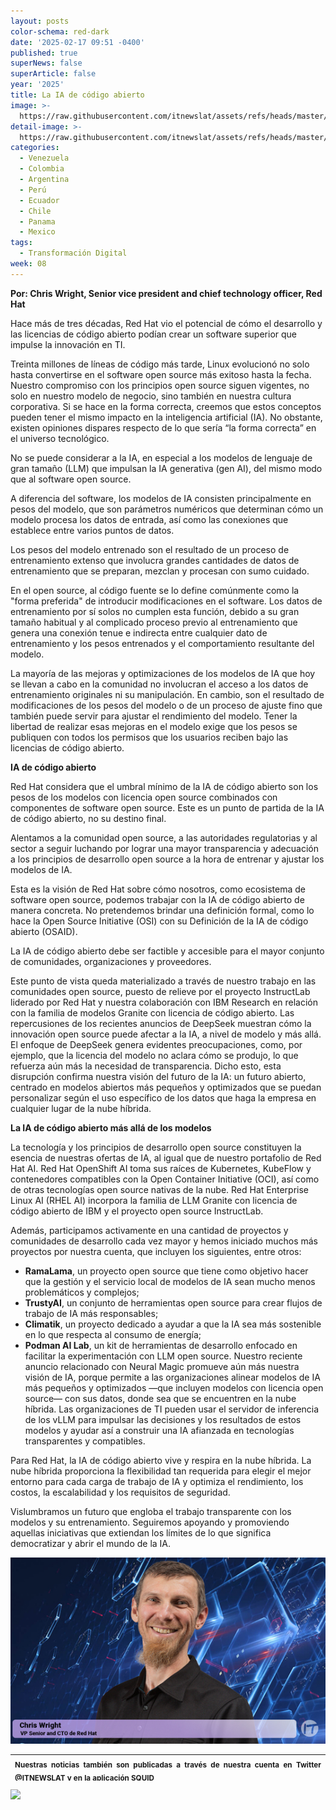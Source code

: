 ```yaml
---
layout: posts
color-schema: red-dark
date: '2025-02-17 09:51 -0400'
published: true
superNews: false
superArticle: false
year: '2025'
title: La IA de código abierto
image: >-
  https://raw.githubusercontent.com/itnewslat/assets/refs/heads/master/img/540x320/Chris-Wright-p.jpg
detail-image: >-
  https://raw.githubusercontent.com/itnewslat/assets/refs/heads/master/img/1024x680/Chris-Wright-g.jpg
categories:
  - Venezuela
  - Colombia
  - Argentina
  - Perú
  - Ecuador
  - Chile
  - Panama
  - Mexico
tags:
  - Transformación Digital
week: 08
---
```

**Por: Chris Wright, Senior vice president and chief technology officer, Red Hat**

Hace más de tres décadas, Red Hat vio el potencial de cómo el desarrollo y las licencias de código abierto podían crear un software superior que impulse la innovación en TI.

Treinta millones de líneas de código más tarde, Linux evolucionó no solo hasta convertirse en el software open source más exitoso hasta la fecha. Nuestro compromiso con los principios open source siguen vigentes, no solo en nuestro modelo de negocio, sino también en nuestra cultura corporativa. Si se hace en la forma correcta, creemos que estos conceptos pueden tener el mismo impacto en la inteligencia artificial (IA). No obstante, existen opiniones dispares respecto de lo que sería “la forma correcta” en el universo tecnológico.

No se puede considerar a la IA, en especial a los modelos de lenguaje de gran tamaño (LLM) que impulsan la IA generativa (gen AI), del mismo modo que al software open source.

A diferencia del software, los modelos de IA consisten principalmente en pesos del modelo, que son parámetros numéricos que determinan cómo un modelo procesa los datos de entrada, así como las conexiones que establece entre varios puntos de datos.

Los pesos del modelo entrenado son el resultado de un proceso de entrenamiento extenso que involucra grandes cantidades de datos de entrenamiento que se preparan, mezclan y procesan con sumo cuidado.

En el open source, al código fuente se lo define comúnmente como la "forma preferida" de introducir modificaciones en el software. Los datos de entrenamiento por sí solos no cumplen esta función, debido a su gran tamaño habitual y al complicado proceso previo al entrenamiento que genera una conexión tenue e indirecta entre cualquier dato de entrenamiento y los pesos entrenados y el comportamiento resultante del modelo.

La mayoría de las mejoras y optimizaciones de los modelos de IA que hoy se llevan a cabo en la comunidad no involucran el acceso a los datos de entrenamiento originales ni su manipulación. En cambio, son el resultado de modificaciones de los pesos del modelo o de un proceso de ajuste fino que también puede servir para ajustar el rendimiento del modelo. Tener la libertad de realizar esas mejoras en el modelo exige que los pesos se publiquen con todos los permisos que los usuarios reciben bajo las licencias de código abierto.

**IA de código abierto**

Red Hat considera que el umbral mínimo de la IA de código abierto son los pesos de los modelos con licencia open source combinados con componentes de software open source. Este es un punto de partida de la IA de código abierto, no su destino final.

Alentamos a la comunidad open source, a las autoridades regulatorias y al sector a seguir luchando por lograr una mayor transparencia y adecuación a los principios de desarrollo open source a la hora de entrenar y ajustar los modelos de IA.

Esta es la visión de Red Hat sobre cómo nosotros, como ecosistema de software open source, podemos trabajar con la IA de código abierto de manera concreta. No pretendemos brindar una definición formal, como lo hace la Open Source Initiative (OSI) con su Definición de la IA de código abierto (OSAID).

La IA de código abierto debe ser factible y accesible para el mayor conjunto de comunidades, organizaciones y proveedores.

Este punto de vista queda materializado a través de nuestro trabajo en las comunidades open source, puesto de relieve por el proyecto InstructLab liderado por Red Hat y nuestra colaboración con IBM Research en relación con la familia de modelos Granite con licencia de código abierto. Las repercusiones de los recientes anuncios de DeepSeek muestran cómo la innovación open source puede afectar a la IA, a nivel de modelo y más allá. El enfoque de DeepSeek genera evidentes preocupaciones, como, por ejemplo, que la licencia del modelo no aclara cómo se produjo, lo que refuerza aún más la necesidad de transparencia. Dicho esto, esta disrupción confirma nuestra visión del futuro de la IA: un futuro abierto, centrado en modelos abiertos más pequeños y optimizados que se puedan personalizar según el uso específico de los datos que haga la empresa en cualquier lugar de la nube híbrida.

**La IA de código abierto más allá de los modelos**

La tecnología y los principios de desarrollo open source constituyen la esencia de nuestras ofertas de IA, al igual que de nuestro portafolio de Red Hat AI. Red Hat OpenShift AI toma sus raíces de Kubernetes, KubeFlow y contenedores compatibles con la Open Container Initiative (OCI), así como de otras tecnologías open source nativas de la nube. Red Hat Enterprise Linux AI (RHEL AI) incorpora la familia de LLM Granite con licencia de código abierto de IBM y el proyecto open source InstructLab.

Además, participamos activamente en una cantidad de proyectos y comunidades de desarrollo cada vez mayor y hemos iniciado muchos más proyectos por nuestra cuenta, que incluyen los siguientes, entre otros: 
- **RamaLama**, un proyecto open source que tiene como objetivo hacer que la gestión y el servicio local de modelos de IA sean mucho menos problemáticos y complejos; 
- **TrustyAI**, un conjunto de herramientas open source para crear flujos de trabajo de IA más responsables; 
- **Climatik**, un proyecto dedicado a ayudar a que la IA sea más sostenible en lo que respecta al consumo de energía; 
- **Podman AI Lab**, un kit de herramientas de desarrollo enfocado en facilitar la experimentación con LLM open source. Nuestro reciente anuncio relacionado con Neural Magic promueve aún más nuestra visión de IA, porque permite a las organizaciones alinear modelos de IA más pequeños y optimizados —que incluyen modelos con licencia open source— con sus datos, donde sea que se encuentren en la nube híbrida. Las organizaciones de TI pueden usar el servidor de inferencia de los vLLM para impulsar las decisiones y los resultados de estos modelos y ayudar así a construir una IA afianzada en tecnologías transparentes y compatibles.

Para Red Hat, la IA de código abierto vive y respira en la nube híbrida. La nube híbrida proporciona la flexibilidad tan requerida para elegir el mejor entorno para cada carga de trabajo de IA y optimiza el rendimiento, los costos, la escalabilidad y los requisitos de seguridad.

Vislumbramos un futuro que engloba el trabajo transparente con los modelos y su entrenamiento. Seguiremos apoyando y promoviendo aquellas iniciativas que extiendan los límites de lo que significa democratizar y abrir el mundo de la IA.

![](https://raw.githubusercontent.com/itnewslat/assets/refs/heads/master/img/540x320/Chris-Wright-p.jpg)

<table style="height: 42px;" width="569">
<tbody>
<tr>
<td style="text-align: justify;"><sub><strong>Nuestras noticias también son publicadas a través de nuestra cuenta en Twitter <a href="https://twitter.com/itnewslat?lang=es">@ITNEWSLAT</a> y en la aplicación <a href="https://squidapp.co/en/">SQUID</a></strong></sub></td>
</tr>
</tbody>
</table>

<img src="https://tracker.metricool.com/c3po.jpg?hash=56f88a41e39ab42c063cc51676587a04"/>
